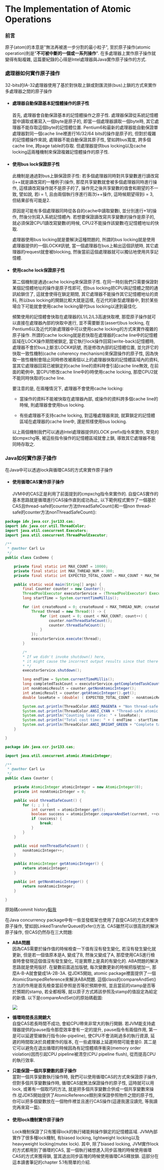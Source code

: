# The Implementation of Atomic Operations

### 前言

原子\(atom\)的本意是"無法再被進一步分割的最小粒子", 至於原子操作\(atomic operation\)則是"**不可被中斷的一個或一系列操作**". 在多處理器上實作原子操作就變得有點複雜, 這篇要紀錄的心得是Intel處理器與Java實作原子操作的方式.

### 處理器如何實作原子操作

32-bits的IA-32處理器使用了基於對快取上鎖或對匯流排\(bus\)上鎖的方式來實作多處理器之間的原子操作

* #### 處理器自動保證基本記憶體操作的原子性

  首先, 處理器會自動保證基本的記憶體操作之原子性. 處理器保證從系統記憶體當中讀取或著寫入一個byte是原子的, 即當一個處理器讀取一個byte時, 其它處理器不能存取這個byte的記憶體位置. Pentium6和最新的處理器能自動保證單處理器對同一個cache line裡進行16/32/64 bits的操作是原子的, 但對於複雜的記憶體操作來說, 處理器不能自動保證其原子性, 譬如跨bus寬度, 跨多個cache line, 跨page table的存取. 但處理器提供bus locking以及cache locking這兩種機制來保證複雜記憶體操作的原子性.

* #### 使用bus lock保證原子性

  此機制是通過對bus上鎖保證原子性: 若多個處理器同時對共享變數進行讀改寫\(i++就是讀改寫的一種例子\)操作, 那麼共享變數就會被多個處理器同時進行操作, 這樣讀改寫操作就不是原子的了, 操作完之後共享變數的值會和期望的不一致, 譬如說, 若i = 1, 且由兩個執行序進行兩次i++操作, 這時候期望得到i = 3, 但結果卻有可能是2.

  原因是可能有多個處理器同時從各自的cache中讀取變數i, 並分別進行+1的操作, 然後分別寫入系統記憶體內. 若想要保證讀改寫共享變數的操作是原子的, 就必須保證CPU1讀改寫變數i的時候, CPU2不能操作該變數i在記憶體地址的快取.

  處理器使用bus locking就是要解決這種問題的, 所謂的bus locking就是使用處理器提供的一個LOCK\#訊號, 當一個處理器在bus上輸出這個訊號時, 其它處理器的request就會被blocking, 然後當前這個處理器就可以獨佔地使用共享記憶體.

* #### 使用cache lock保證原子性

  第二個機制是通過cache locking來保證原子性. 在同一時刻我們只需要保證對某個記憶體地址的操作是原子性即可, 但bus locking把CPU與記憶體之間的通訊給鎖住了, 這就會使得在鎖定期間, 其它處理器不能操作其它記憶體地址的資料, 所以bus locking的開銷比較大就是這樣, 在近代的新型處理器中, 對於某些場合下可能就會使用cache locking替代bus locking以達到最佳化.

  頻繁使用的記憶體會快取在處理器的L1/L2/L3高速快取裡, 那麼原子操作就可以直接在處理器內部的快取中進行, 並不需要斷言\(assert\)bus locking, 在Pentium6以及近代的新處理器中可以使用cache locking的方式來實作複雜的原子操作. 所謂的cache locking就是若快取在處理器的cache line中的記憶體區域在LOCK操作期間被鎖定, 當它執行lock操作回寫\(write-back\)記憶體時, 處理器不會於bus上斷言LOCK\#訊號, 而是修改內部的記憶體位置, 並允許它的快取一致性機制\(cache coherency mechanism\)來保證操作的原子性, 因為快取一致性機制會阻止同時修改被兩個以上的處理器快取的記憶體區域內的資料, 當其它處理器回寫已被鎖定的cache line的資料時會引起cache line無效, 在前面的範例中, 當CPU1修改cache line中的i時使用cache locking, 那麼CPU2就不能同時快取i的cache line.

  要注意的是, 在兩種情況下, 處理器不會使用cache locking:

  * 當操作的資料不能被快取在處理器內部, 或操作的資料跨多個cache line的時候, 則處理器會使用bus locking.

  * 有些處理器不支持cache locking, 對這種處理器來說, 就算鎖定的記憶體區域在處理器的cache line中, 還是照樣使用bus locking.

  以上兩個機制我們可以通過Intel處理器提供的LOCK prefix指令來實作, 常見的如cmpxchg等, 被這些指令操作的記憶體區域就會上鎖, 導致其它處理器不能同時存取之.

### Java如何實作原子操作

在Java中可以透過lock與循環CAS的方式來實作原子操作

* #### 使用循環CAS實作原子操作

  JVM中的CAS正是利用了前面提到的cmpxchg指令來實作的. 自旋CAS實作的基本思路就是循環進行CAS操作直到成功為止, 以下範例程式實作了一個基於CAS且thread-safe的counter方法threadSafeCount\(\)和一個non thread-safe的counter方法nonThreadSafeCount\(\):

```java
package idv.java.ccr.jsr133.cas;
import idv.java.ccr.util.ThreadColor;
import java.util.concurrent.Executors;
import java.util.concurrent.ThreadPoolExecutor;

/**
 * @author Carl Lu
 */
public class CasDemo {

    private final static int MAX_COUNT = 10000;
    private final static int MAX_THREAD_NUM = 300;
    private final static int EXPECTED_TOTAL_COUNT = MAX_COUNT * MAX_THREAD_NUM;

    public static void main(String[] args) {
        final Counter counter = new Counter();
        ThreadPoolExecutor executorService = (ThreadPoolExecutor) Executors.newFixedThreadPool(MAX_THREAD_NUM);
        long startTime = System.currentTimeMillis();

        for (int createRound = 0; createRound < MAX_THREAD_NUM; createRound++) {
            Thread thread = new Thread(() -> {
                for (int count = 0; count < MAX_COUNT; count++) {
                    counter.nonThreadSafeCount();
                    counter.threadSafeCount();
                }
            });
            executorService.execute(thread);
        }

        /*
        * If we didn't invoke shutdown() here,
        * it might cause the incorrect output results since that there might still have some tasks are not finished yet.
        * */
        executorService.shutdown();

        long endTime = System.currentTimeMillis();
        long completedTaskCount = executorService.getCompletedTaskCount();
        int nonAtomicResult = counter.getNonAtomicInteger();
        int atomicResult = counter.getAtomicInteger().get();
        double loseRate = (double) ( EXPECTED_TOTAL_COUNT - nonAtomicResult ) / EXPECTED_TOTAL_COUNT;

        System.out.println(ThreadColor.ANSI_MAGENTA + "Non thread-safe integer result: " + nonAtomicResult);
        System.out.println(ThreadColor.ANSI_CYAN + "Thread-safe atomic integer result: " + atomicResult);
        System.out.println("Counting lose rate: " + loseRate);
        System.out.println("Total cost time: " + ( endTime - startTime ) + " msecs.");
        System.out.println(ThreadColor.ANSI_BRIGHT_GREEN + "Complete task count: " + completedTaskCount);
    }

}
```

```java
 package idv.java.ccr.jsr133.cas;

import java.util.concurrent.atomic.AtomicInteger;

/**
 * @author Carl Lu
 */
public class Counter {

    private AtomicInteger atomicInteger = new AtomicInteger(0);
    private int nonAtomicInteger = 0;

    public void threadSafeCount() {
        for (; ; ) {
            int current = atomicInteger.get();
            boolean success = atomicInteger.compareAndSet(current, ++current);
            if (success) {
                break;
            }
        }
    }

    public void nonThreadSafeCount() {
        nonAtomicInteger++;
    }

    public AtomicInteger getAtomicInteger() {
        return atomicInteger;
    }

    public int getNonAtomicInteger() {
        return nonAtomicInteger;
    }

}
```

原始碼commit history[點我](https://github.com/yotsuba1022/java-concurrency/commit/1c28b548af7283c9eb2340529317ea5500a51b58)

在Java concurrency package中有一些並發框架也使用了自旋CAS的方式來實作原子操作, 譬如說LinkedTransferQueue的xfer\(\)方法. CAS雖然可以很高效的解決原子操作, 但CAS仍然存在三大問題:

* **ABA問題**  
  因為CAS需要於操作值的時候檢查一下值有沒有發生變化, 若沒有發生變化就更新, 但是若一個值原本是A, 變成了B, 然後又變成了A, 那麼使用CAS進行檢查時會發現這個值沒有發生變化, 可是實際上是真的有變化的. ABA問題的解決思路就是使用版好. 在變數前面追加版號, 每次變數更新的時候把版號加一, 那麼A-B-A就會變成1A-2B-3A. 從JDK5開始, atomic package裡面提供了一個AtomicStampedReference來解決ABA問題. 這個class的compareAndSet\(\)方法的作用是首先檢查當前參照是否等於預期參照, 並且當前的stamp是否等於預期的stamp, 若全都相等, 就以原子方式將該參照及stamp的值設定為給定的新值. 以下是compareAndSet\(\)的原始碼截圖:

  ![](/assets/jmm-110.png)

* **循環時間長且開銷大**  
  自旋CAS若長時間不成功, 會給CPU帶來非常大的執行開銷. 若JVM能支持處理器提供的pause指令那麼效率會有一定的提升, pause指令有兩個作用, 第一是可以延遲管線執行指令\(de-pipeline\), 使CPU不會消耗過多的執行資源, 延遲的時間取決於具體實作的版本, 在一些處理器上延遲時間可能會是0. 其二是它可以避免在退出循環的時候因為有記憶體順序衝突\(memory order violation\)因而引起CPU pipeline被清空\(CPU pipeline flush\), 從而提高CPU的執行效率.

* **只能保證一個共享變數的原子操作**  
  當對一個共享變數執行操作時, 我們可以使用循環CAS的方式來保證原子操作, 但對多個共享變數操作時, 循環CAS就無法保證操作的原子性, 這時就可以用lock, 或著有一個取巧的方法, 就是把多個共享變數合併成一個共享變數來操作.從JDK5開始提供了AtomicReference類別來保證參照物件之間的原子性, 你可以把多個變數放在一個物件裡並且進行CAS操作\(這邊我還沒讀完, 等我讀完再來寫一篇\).

* #### 使用lock機制實作原子操作

  Lock機制保證了只有獲得lock的執行緒能夠操作鎖定的記憶體區域. JVM內部實作了很多種lock機制, 有biased locking, lightweight locking以及heavyweight locking\(mutex lock\). 其中, 除了biased locking, JVM實作lock的方式都用到了循環的CAS, 當一個執行緒想進入同步區塊的時候使用循環CAS的方式來獲得鎖, 當其退出同步區塊的時候使用循環CAS釋放鎖. 這部分在這本讀書筆記的chapter 5.1有簡單的介紹.




